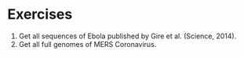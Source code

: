 # Exercises

1. Get all sequences of Ebola published by Gire et al. (Science, 2014).
2. Get all full genomes of MERS Coronavirus.
